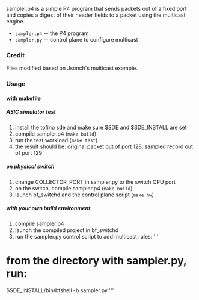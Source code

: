sampler.p4 is a simple P4 program that sends packets out of a fixed port and copies a digest of their header fields to a packet using the multicast engine.

- ``sampler.p4`` -- the P4 program
- ``sampler.py`` -- control plane to configure multicast

### Credit

Files modified based on Jsonch's multicast example.

### Usage

#### with makefile

##### ASIC simulator test
1. install the tofino sde and make sure $SDE and $SDE_INSTALL are set
2. compile sampler.p4 (``make build``)
3. run the test workload (``make test``)
4. the result should be: original packet out of port 128, sampled record out of port 129

##### on physical switch
1. change COLLECTOR_PORT in sampler.py to the switch CPU port
2. on the switch, compile sampler.p4 (``make build``)
3. launch bf_switchd and the control plane script (``make hw``)

##### with your own build environment
1. compile sampler.p4
2. launch the compiled project in bf_switchd
3. run the sampler.py control script to add multicast rules: 
'''
# from the directory with sampler.py, run:
$SDE_INSTALL/bin/bfshell -b sampler.py
'''